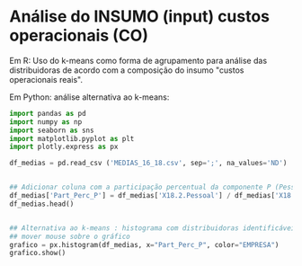 # Análise do INSUMO (input) custos operacionais (CO)

Em R: Uso do k-means como forma de agrupamento para análise das distribuidoras de acordo com a composição do insumo "custos operacionais reais".

Em Python: análise alternativa ao k-means:
```py
import pandas as pd
import numpy as np
import seaborn as sns
import matplotlib.pyplot as plt
import plotly.express as px

df_medias = pd.read_csv ('MEDIAS_16_18.csv', sep=';', na_values='ND')


## Adicionar coluna com a participação percentual da componente P (Pessoal) nos custos operacionais
df_medias['Part_Perc_P'] = df_medias['X18.2.Pessoal'] / df_medias['X18.1.Custos_Operacionais']
df_medias.head()


## Alternativa ao k-means : histograma com distribuidoras identificáveis
## mover mouse sobre o gráfico
grafico = px.histogram(df_medias, x="Part_Perc_P", color="EMPRESA")
grafico.show()
```
